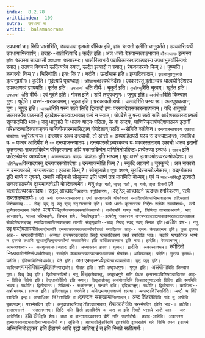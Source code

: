 ```yaml
---
index:  8.2.78
vrittiindex:  109
sutra:  उपधायां च
vritti:  balamanorama 
---
```


उपधायां च। सिपि धातोरिति, `र्वोरुपाधाया` इत्यतो र्वोरिक इति, `हलि चे`त्यतो हलीति चानुवर्तते। `उपधयो`रित्यर्थे उपधायामित्यार्षम्। तदाह--धातोरित्यादि। ऊर्दत इति। अत्र धातोः रेफवान्तत्वाऽभावात् `र्वोरुपधायाः` इत्यस्य `हलि चे`त्यस्य चाऽप्राप्तौ `उपाधायां चे`त्यारम्भः। धातोरित्यभावे पदाधिकारस्थत्वात्पदस्य उपधाभूतयोरित्यर्थः स्यात्। ततश्च क्विबन्ते ऊर्दित्यत्रैव स्यात्, ऊर्दत इत्यादौ न स्यात्। रेफवकारयोः किम् ?। पुष्प्यति। हल्परयोः किम् ?। चिरिणोति। इकः किं ?। नर्दति। ऊर्दांचक्र इति। इजादित्वादाम्। `कृञ्चानुप्रयुज्यते` इत्यनुप्रयोगः। कुर्देति। गुदेत्यपि पृथग्धातुः। `क्रीडायामेवे`त्यर्थनिर्देशः। एवकारस्तु इतोऽन्यत्र धात्वर्थनिर्देशस्य उपलक्षणत्वं ज्ञापयति। कूर्दत इति। `उपधायां चे`ति दीर्घः। चुकूर्द इति। `कुहोश्चु`रिति चुत्वम्। खूर्दत इति। `उपधायां चे`ति दीर्घः। एवं गूर्दते इति। गोदत इति। शपि लघूपधगुणः। जुगुद इति। `असंयोगा`दिति कित्त्वान्न गुणः। षूदेति। क्षरणं--प्ररुआवणम्। सूदत इति। प्ररुआवतीत्यर्थः। `धात्वादे`रिति षस्य सः। अलघूपधत्वान् गुणः। सुषूद इति। `धात्वादे`रिति षस्य सत्वे लिटि द्वित्वादौ इणः परस्यादेशसकारत्वात्षत्वम्। यदि धातुपाठे सकारस्यैव पाठस्तर्हि इहादेशसकात्वाऽभावात् षत्वं न स्यात्। षोपदेशे तु षस्य सत्वे सति आदेशसकारत्वात्षत्वं सूपपादमिति भावः। ननु धातुपाठे के धातवः षादयः पठिताः, के वा सादयः, पाणिनिकृतषोपदेशपाठस्य इदानीं परिभ्रष्टत्वादित्याशङ्क्य पाणिनीयपरम्परासिद्धान् षोपेदेशान् पठति --सेगिति श्लोकेन। `दन्त्याजन्तषादय एकाचः षोपदेशाः स्यु`रित्यन्वयः। दन्त्यश्च अच्च दन्त्याचौ, तौ अन्तौ = अव्यवहितपरौ यस्य स दन्त्याऽजन्तः, तथाविधः षः = षकार आदिर्येषां ते -- दन्त्याजन्तषादयः। दन्त्यपरकोऽच्परकश्च यः षकारस्तदादय एकाचो धातव इदानीं कृतसत्वाः सकारादित्वेन परिदृश्यमाना अपि षकारादित्वेन पाणिनिनोपदिष्टाः प्रत्येतव्या इत्यर्थः। `सादय` इति पाठेऽप्येवमेव व्याख्येयम्। `अज्दन्त्यपराः षादयः षोपदेशाः` इति भाष्यम्। षूद क्षरणे इत्यादयोऽच्परकषोपदेशाः। `ष्ठा गतिनिवृत्ता`वित्यादयस्तु दन्त्यपरकषोपदेशाः। दन्त्याजन्तेति किम् ?। स्कुदि आप्रवणे। चुस्कुन्दे। अत्र सकारो न दन्त्यपरको, नाप्यच्परकः। एकाचः किम् ?। सोसूत्र्यते। `सूत्र वेष्टने`, चुरादिरजन्तोऽनेकाच्। यद्यप्येकाच इति भाष्ये न दृश्यते, तथापि यङ्विधौ सोसूच्यत इति भाष्यं तत्र मानमिति बोध्यम्। एवं च `साध-संसिद्धौ` इत्यादौ सकारपाठस्यैव दृश्यमानत्वेऽपि षोपदेशत्वमेव। ननु `सेकृ गतौ`, `सृप्लृ गतौ` , `सृ गतौ`, `सृज विसर्गे` एते चत्वारोऽच्परकसादयः। स्तृञ् आच्छादने` ऋदन्तः श्नुविकरणः,। `स्तृ?ञ् आच्छादने ऋदन्तः श्नविकरणः, स्त्यै शब्दसङ्घातयोः`। एते त्रयो दन्त्यपरकसादयः। एषां सप्तानामपि षोपदेशत्वं स्यादित्यतिव्याप्तिमाशङ्क्य तद्भिन्नत्वं विशेषणमाह--- सेक् सृप् सृ स्तृ सृज् स्तृ?म्त्यान्ये इति। स्त्यै धातोः कृतात्वस्य निर्द्देशः श्लोके समावेशार्थः, स्त्यै इत्यैकारान्तस्य निर्देशे `स्त्यार्यन्य` इत्येकस्याक्षरस्याधिक्यापत्तेः। नन्वेवमपि ष्वष्क् गतौ, ञिष्विदा गात्रप्ररुआवणे, ष्वद आस्वादने, ष्वञ्ज परिष्वङ्गे, ञिष्वप् शये, ष्मिङीषद्धसने--इत्येतेषु सकारस्य दन्त्यपरकत्वाऽभावादच्परकत्वाऽभावाच्च षोपदेशेष्वसङ्ग्रह स्यादित्यव्याप्तिमाशङ्क्य तानपि संङ्गृह्णाति--ष्वक् स्विद् स्वद् स्वप् स्मिङ इति। `अपी`ति शेष-। ननु `स्वृ शब्दोपतापयो`रित्यादीनामपि दन्त्यवकारपरकत्वात्षोपदेशत्वं स्यादित्यत आह-- दन्त्यः केवलदन्त्य इति। कुत इत्यत आह-- ष्वष्कादीनांमिति। अन्यथा दन्त्यपरकत्वादेव सिद्धे ष्वष्कादिग्रहणं व्यर्थं स्यादिति भावः। यद्यपि ष्वष्कतिरत्र भाष्ये न दृश्यते तथापि सुब्धातुष्ठिनुष्वष्कतीनां सत्वप्रतिषेध इति वार्तिकात्तल्लाभ इति भावः। हादेति। रेफवानयम्। अव्यक्तशब्दः--- अमनुष्यवाक।जहाद इति। अभ्यासस्य ह्रस्वः। चुत्वम्। ह्लादीति। लकारवानयम्। `स्वीदितो निष्ठाया`मितीण्निषेधार्थमीत्वम्। स्वादेति केवलदन्त्यपरकत्वाऽभावान्नायं षोपदेशः। असिस्वदत्। पदेति। गुदरव इत्यर्थः। यतीति। ईदित्त्वमिण्निषेधार्थम्। येते इति। `अत एकहल्मध्ये` इत्येत्वाभ्यासलोपौ। युतृ जुतृ इति। ऋदित्त्वम् `नाग्लोपिशास्वृदिता`मित्याद्यर्थम्। योतत इति। शपि लघूपधगुणः। युयुत इति। `असंयोगा`दिति कित्त्वान्न गुणः। विथृ वेथृ इति। द्वितीयान्तविमौ। ननु `विथृ` इत्येवास्तु, लघूपधगुणे सति घेथत इत्यस्याऽविशिष्टत्वादित्यत आह-- विविते विवेथे इति। वेथृधातोर्विवेथे इति रूपम्। विथृधातोस्तु असंयोगादिति कित्त्वाद्गुणाऽभावे विविथ इति रूपमिति भावपः। श्रथीति। द्वितीयान्तः। शैथिल्यं-- रुआंसनम्। श्रन्थते इति। इदित्त्वान्नुम्। ग्रथीति। द्वितीयान्तः। काटिल्यं--वक्रीभवनम्। ग्रन्थत इति। इदित्त्वान्नुम्। कत्थेति। अविद्यमानगुणज्ञापनं श्लाघा। अथाष्टातिं?रशदिति। अष्टौ च तिं?रशदिति द्वन्द्वः। अष्टाधिका तिं?रशदिति वा। `द्व्यष्टनः सङ्खाया`मित्यात्वम्। `अष्ट तिं?रश`दिति पाठे तु अष्टेति पृथक्पदम्। परस्मैपदिन इति। अनुदात्तस्वरितङ्?ञित्त्वाऽभावात् `शेषात्कर्तरी`ति परस्मैपदिन एवेति भाव-। अतेति। सातत्यगमनं-- संततगमनम्। लिटि णलि द्वित्वे हलादिशेषे अ अत् अ इति स्थिते पररूपे प्राप्ते आह-- अत आदेरिति। `इति दीर्घ`इति शेषः। तथा च अभ्यासाऽकारस्य दीर्गे सति सवर्णदीर्घः। तदाह-आतेति। अकारस्य हल्मध्यस्थत्वऽभावादेत्वाभ्यासलोपौ न। लुङिति। अतधातोर्लुङस्तिपि इतश्चेति इकारलोपे च्लेः सिचि तस्य इडागमे `अस्तिसिचोऽपृक्त` इति ईडागमे आटि वृद्धौ आतिस् ई त् इति स्थिते सतीत्यर्थः।

